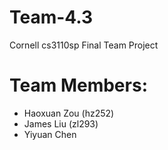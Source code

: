# Team-4.3
Cornell cs3110sp Final Team Project

# Team Members:
  - Haoxuan Zou (hz252)
  - James Liu (zl293)
  - Yiyuan Chen
